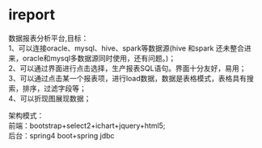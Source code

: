 # ireport  
数据报表分析平台,目标：   
1、可以连接oracle、mysql、hive、spark等数据源(hive 和spark 还未整合进来，oracle和mysql多数据源同时使用，还有问题。)；   
2、可以通过界面进行点击选择，生产报表SQL语句。界面十分友好，易用；  
3、可以通过点击某一个报表项，进行load数据，数据是表格模式，表格具有搜索，排序，过滤字段等；  
4、可以折现图展现数据；  
   
架构模式：  
前端：bootstrap+select2+ichart+jquery+html5;  
后台：spring4 boot+spring jdbc  
